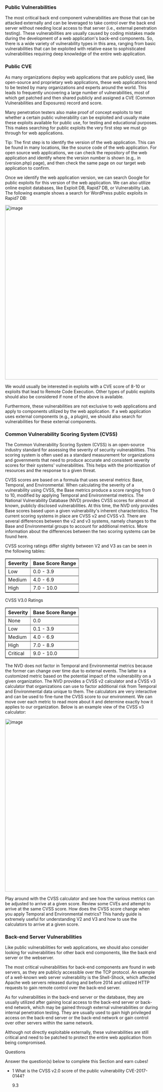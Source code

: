 <h3>Public Vulnerabilities</h3>

The most critical back end component vulnerabilities are those that can be attacked externally and can be leveraged to take control over the back end server without needing local access to that server (i.e., external penetration testing). These vulnerabilities are usually caused by coding mistakes made during the development of a web application's back-end components. So, there is a wide variety of vulnerability types in this area, ranging from basic vulnerabilities that can be exploited with relative ease to sophisticated vulnerabilities requiring deep knowledge of the entire web application.

<h3>Public CVE</h3>

As many organizations deploy web applications that are publicly used, like open-source and proprietary web applications, these web applications tend to be tested by many organizations and experts around the world. This leads to frequently uncovering a large number of vulnerabilities, most of which get patched and then shared publicly and assigned a CVE (Common Vulnerabilities and Exposures) record and score.

Many penetration testers also make proof of concept exploits to test whether a certain public vulnerability can be exploited and usually make these exploits available for public use, for testing and educational purposes. This makes searching for public exploits the very first step we must go through for web applications.

Tip: The first step is to identify the version of the web application. This can be found in many locations, like the source code of the web application. For open source web applications, we can check the repository of the web application and identify where the version number is shown (e.g,. in (version.php) page), and then check the same page on our target web application to confirm.

Once we identify the web application version, we can search Google for public exploits for this version of the web application. We can also utilize online exploit databases, like Exploit DB, Rapid7 DB, or Vulnerability Lab. The following example shows a search for WordPress public exploits in Rapid7 DB:

<img width="1015" height="576" alt="image" src="https://github.com/user-attachments/assets/cafa199d-7070-45be-82a5-f07d40fd0e43" />

We would usually be interested in exploits with a CVE score of 8-10 or exploits that lead to Remote Code Execution. Other types of public exploits should also be considered if none of the above is available.

Furthermore, these vulnerabilities are not exclusive to web applications and apply to components utilized by the web application. If a web application uses external components (e.g., a plugin), we should also search for vulnerabilities for these external components.

<h3>Common Vulnerability Scoring System (CVSS)</h3>

The Common Vulnerability Scoring System (CVSS) is an open-source industry standard for assessing the severity of security vulnerabilities. This scoring system is often used as a standard measurement for organizations and governments that need to produce accurate and consistent severity scores for their systems' vulnerabilities. This helps with the prioritization of resources and the response to a given threat.

CVSS scores are based on a formula that uses several metrics: Base, Temporal, and Environmental. When calculating the severity of a vulnerability using CVSS, the Base metrics produce a score ranging from 0 to 10, modified by applying Temporal and Environmental metrics. The National Vulnerability Database (NVD) provides CVSS scores for almost all known, publicly disclosed vulnerabilities. At this time, the NVD only provides Base scores based upon a given vulnerability's inherent characteristics. The current scoring systems in place are CVSS v2 and CVSS v3. There are several differences between the v2 and v3 systems, namely changes to the Base and Environmental groups to account for additional metrics. More information about the differences between the two scoring systems can be found here.

CVSS scoring ratings differ slightly between V2 and V3 as can be seen in the following tables:

<table border="1" cellpadding="6" cellspacing="0">
  <thead>
    <tr>
      <th>Severity</th>
      <th>Base Score Range</th>
    </tr>
  </thead>
  <tbody>
    <tr>
      <td>Low</td>
      <td>0.0 - 3.9</td>
    </tr>
    <tr>
      <td>Medium</td>
      <td>4.0 - 6.9</td>
    </tr>
    <tr>
      <td>High</td>
      <td>7.0 - 10.0</td>
    </tr>
  </tbody>
</table>

CVSS V3.0 Ratings

<table border="1" cellpadding="6" cellspacing="0">
  <thead>
    <tr>
      <th>Severity</th>
      <th>Base Score Range</th>
    </tr>
  </thead>
  <tbody>
    <tr>
      <td>None</td>
      <td>0.0</td>
    </tr>
    <tr>
      <td>Low</td>
      <td>0.1 - 3.9</td>
    </tr>
    <tr>
      <td>Medium</td>
      <td>4.0 - 6.9</td>
    </tr>
    <tr>
      <td>High</td>
      <td>7.0 - 8.9</td>
    </tr>
    <tr>
      <td>Critical</td>
      <td>9.0 - 10.0</td>
    </tr>
  </tbody>
</table>

The NVD does not factor in Temporal and Environmental metrics because the former can change over time due to external events. The latter is a customized metric based on the potential impact of the vulnerability on a given organization. The NVD provides a CVSS v2 calculator and a CVSS v3 calculator that organizations can use to factor additional risk from Temporal and Environmental data unique to them. The calculators are very interactive and can be used to fine-tune the CVSS score to our environment. We can move over each metric to read more about it and determine exactly how it applies to our organization. Below is an example view of the CVSS v3 calculator:

<img width="767" height="570" alt="image" src="https://github.com/user-attachments/assets/48f52134-0305-4bc3-bbf3-b7276246ee4f" />

Play around with the CVSS calculator and see how the various metrics can be adjusted to arrive at a given score. Review some CVEs and attempt to arrive at the same CVSS score. How does the CVSS score change when you apply Temporal and Environmental metrics? This handy guide is extremely useful for understanding V2 and V3 and how to use the calculators to arrive at a given score.

<h3> Back-end Server Vulnerabilities </h3>

Like public vulnerabilities for web applications, we should also consider looking for vulnerabilities for other back end components, like the back end server or the webserver.

The most critical vulnerabilities for back-end components are found in web servers, as they are publicly accessible over the TCP protocol. An example of a well-known web server vulnerability is the Shell-Shock, which affected Apache web servers released during and before 2014 and utilized HTTP requests to gain remote control over the back-end server.

As for vulnerabilities in the back-end server or the database, they are usually utilized after gaining local access to the back-end server or back-end network, which may be gained through external vulnerabilities or during internal penetration testing. They are usually used to gain high privileged access on the back-end server or the back-end network or gain control over other servers within the same network.

Although not directly exploitable externally, these vulnerabilities are still critical and need to be patched to protect the entire web application from being compromised.

Questions

Answer the question(s) below to complete this Section and earn cubes!

- 1 What is the CVSS v2.0 score of the public vulnerability CVE-2017-0144?

  9.3
